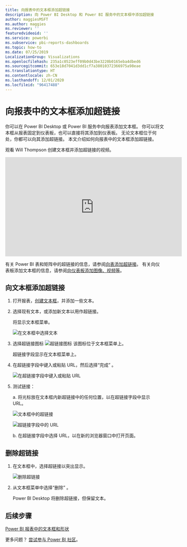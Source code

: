 ```yaml
---
title: 向报表中的文本框添加超链接
description: 向 Power BI Desktop 和 Power BI 服务中的文本框中添加超链接
author: maggiesMSFT
ms.author: maggies
ms.reviewer: ''
featuredvideoid: ''
ms.service: powerbi
ms.subservice: pbi-reports-dashboards
ms.topic: how-to
ms.date: 07/25/2019
LocalizationGroup: Visualizations
ms.openlocfilehash: 235a1c0523eff09b0d43be3220b0165eba4dbed6
ms.sourcegitcommit: 653e18d7041d3dd1cf7a38010372366975a98eae
ms.translationtype: HT
ms.contentlocale: zh-CN
ms.lasthandoff: 12/01/2020
ms.locfileid: "96417488"
---
```

# <a name="add-a-hyperlink-to-a-text-box-in-a-report"></a>向报表中的文本框添加超链接
你可以在 Power BI Desktop 或 Power BI 服务中向报表添加文本框。 你可以将文本框从报表固定到仪表板，也可以直接将其添加到仪表板。 无论文本框位于何处，你都可以向其添加超链接。 本文介绍如何向报表中的文本框添加超链接。 


观看 Will Thompson 创建文本框并添加超链接的视频。 

<iframe width="560" height="315" src="https://www.youtube.com/embed/_3q6VEBhGew#t=0m55s" frameborder="0" allowfullscreen></iframe>

有关 Power BI 表和矩阵中的超链接的信息，请参阅[向表添加超链接](power-bi-hyperlinks-in-tables.md)。 有关向仪表板添加文本框的信息，请参阅[向仪表板添加图像、视频等](service-dashboard-add-widget.md)。 

## <a name="to-add-a-hyperlink-to-a-text-box"></a>向文本框添加超链接
1. 打开报表，[创建文本框](power-bi-reports-add-text-and-shapes.md)，并添加一些文本。 
2. 选择现有文本，或添加新文本以用作超链接。 

   将显示文本框菜单。
   
   ![在文本框中选择文本](media/service-add-hyperlink-to-text-box/power-bi-hyperlink-new.png)
3. 选择超链接图标 ![超链接图标](media/service-add-hyperlink-to-text-box/power-bi-hyperlink-icon.png) 该图标位于文本框菜单上。

   超链接字段显示在文本框菜单上。

4. 在超链接字段中键入或粘贴 URL，然后选择“完成”  。
   
   ![在超链接字段中键入或粘贴 URL](media/service-add-hyperlink-to-text-box/power-bi-add-link.png)
5. 测试链接：  

   a. 将光标放在文本框内新超链接中的任何位置，以在超链接字段中显示 URL。  
     
      ![文本框中的超链接](media/service-add-hyperlink-to-text-box/power-bi-test-link.png)
   
      ![超链接字段中的 URL](media/service-add-hyperlink-to-text-box/power-bi-hyperlink-edit.png)

   b. 在超链接字段中选择 URL，以在新的浏览器窗口中打开页面。

## <a name="to-remove-the-hyperlink"></a>删除超链接
1. 在文本框中，选择超链接以突出显示。
   
     ![删除超链接](media/service-add-hyperlink-to-text-box/power-bi-hyperlink-remove.png)
2. 从文本框菜单中选择“删除”  。 

   Power BI Desktop 将删除超链接，但保留文本。

## <a name="next-steps"></a>后续步骤
[Power BI 报表中的文本框和形状](power-bi-reports-add-text-and-shapes.md)

更多问题？ [尝试参与 Power BI 社区](https://community.powerbi.com/)。

